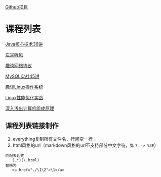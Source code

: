 ﻿[Github项目](https://github.com/tiandaochouqin1/Geek-Course)
# 课程列表

[Java核心技术36讲](./02-Java核心技术36讲/)

[左耳听风](./04-左耳听风/)


[趣谈网络协议](./05-趣谈网络协议/)

[MySQL实战45讲](./06-MySQL实战45讲/)

[趣谈Linux操作系统](./15-趣谈Linux操作系统/)

[Linux性能优化实战](./12-Linux性能优化实战/)

[深入浅出计算机组成原理](./31-深入浅出计算机组成原理/)

## 课程列表链接制作
1. everything复制所有文件名，行间空一行；
2. html风格的url（markdown风格的url不支持部分中文字符，如`？ -> %3F`）
```
匹配表达式
   (.*)(\.html)
替换为
   <a href="./\1\2">\1</a>

```
